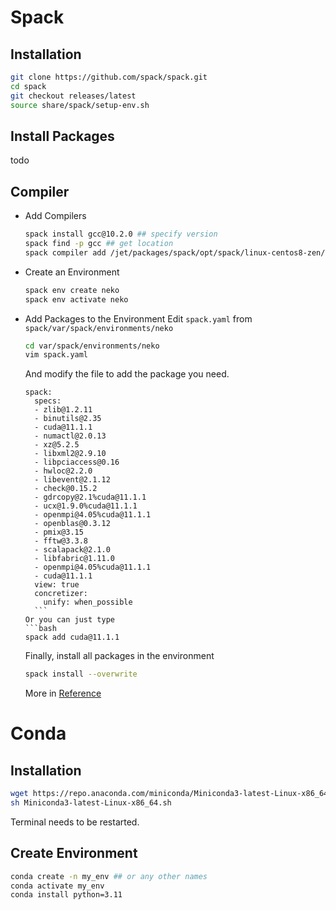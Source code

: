 # Spack
## Installation
```bash
git clone https://github.com/spack/spack.git
cd spack
git checkout releases/latest
source share/spack/setup-env.sh
```
## Install Packages
todo
## Compiler
- Add Compilers
  ```bash
  spack install gcc@10.2.0 ## specify version
  spack find -p gcc ## get location
  spack compiler add /jet/packages/spack/opt/spack/linux-centos8-zen/gcc-8.3.1/gcc-10.2.0-tfzxq7udz2a53dmujvasy4uz33t27iwv ## or the location of any other compilers
  ```
- Create an Environment
  ```bash
  spack env create neko
  spack env activate neko
  ```
- Add Packages to the Environment
    Edit `spack.yaml` from `spack/var/spack/environments/neko`
    ```bash
    cd var/spack/environments/neko
    vim spack.yaml
    ```
    And modify the file to add the package you need.
    ```
    spack:
      specs:
      - zlib@1.2.11
      - binutils@2.35
      - cuda@11.1.1
      - numactl@2.0.13
      - xz@5.2.5
      - libxml2@2.9.10
      - libpciaccess@0.16
      - hwloc@2.2.0
      - libevent@2.1.12
      - check@0.15.2
      - gdrcopy@2.1%cuda@11.1.1
      - ucx@1.9.0%cuda@11.1.1
      - openmpi@4.05%cuda@11.1.1
      - openblas@0.3.12
      - pmix@3.15
      - fftw@3.3.8
      - scalapack@2.1.0
      - libfabric@1.11.0
      - openmpi@4.05%cuda@11.1.1
      - cuda@11.1.1
      view: true
      concretizer:
        unify: when_possible
      ```
    Or you can just type
    ```bash
    spack add cuda@11.1.1
    ```
    Finally, install all packages in the environment
    ```bash
    spack install --overwrite
    ```

  More in [Reference](https://chtc.cs.wisc.edu/uw-research-computing/hpc-spack-install)


# Conda
## Installation
```bash
wget https://repo.anaconda.com/miniconda/Miniconda3-latest-Linux-x86_64.sh
sh Miniconda3-latest-Linux-x86_64.sh
```
Terminal needs to be restarted.

## Create Environment
```bash
conda create -n my_env ## or any other names
conda activate my_env
conda install python=3.11 
```
